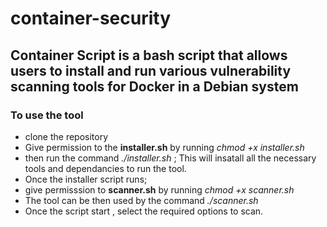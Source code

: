 # container-security
## Container Script is a bash script that allows users to install and run various vulnerability scanning tools for Docker in a Debian system
### To use the tool
+ clone the repository
+ Give permission to the **installer.sh** by running _chmod +x installer.sh_
+ then run the command _./installer.sh_ ; This will insatall all the necessary tools and dependancies to run the tool.
+ Once the installer script runs;
+ give permisssion to **scanner.sh** by running _chmod +x scanner.sh_
+ The tool can be then used by the command _./scanner.sh_
+ Once the script start , select the required options to scan.
